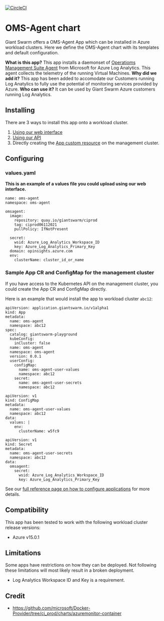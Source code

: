 [![CircleCI](https://circleci.com/gh/giantswarm/oms-agent-app.svg?style=shield)](https://circleci.com/gh/giantswarm/oms-agent-app)

# OMS-Agent chart

Giant Swarm offers a OMS-Agent App which can be installed in Azure workload clusters.
Here we define the OMS-Agent chart with its templates and default configuration.

**What is this app?**
This app installs a daemonset of [Operatioms Management Suite Agent](https://docs.microsoft.com/en-us/azure/azure-monitor/agents/agent-linux) from Microsoft for Azure Log Analytics.
This agent collects the telemetry of the running Virtual Machines. 
**Why did we add it?**
This app has been added to accomodate our Customers running Log Anatylics to fully use the potential of monitoring services provided by Azure.
**Who can use it?**
It can be used by Giant Swarm Azure customers running Log Analytics.

## Installing

There are 3 ways to install this app onto a workload cluster.

1. [Using our web interface](https://docs.giantswarm.io/ui-api/web/app-platform/#installing-an-app)
2. [Using our API](https://docs.giantswarm.io/api/#operation/createClusterAppV5)
3. Directly creating the [App custom resource](https://docs.giantswarm.io/ui-api/management-api/crd/apps.application.giantswarm.io/) on the management cluster.

## Configuring

### values.yaml
**This is an example of a values file you could upload using our web interface.**
```
name: oms-agent
namespace: oms-agent

omsagent:
  image:
    repository: quay.io/giantswarm/ciprod
    tag: ciprod06112021
    pullPolicy: IfNotPresent

  secret:
    wsid: Azure_Log_Analytics_Workspace_ID
    key: Azure_Log_Analytics_Primary_Key
  domain: opinsights.azure.com
  env:
    clusterName: cluster_id_or_name

```

### Sample App CR and ConfigMap for the management cluster
If you have access to the Kubernetes API on the management cluster, you could create
the App CR and ConfigMap directly.

Here is an example that would install the app to
workload cluster `abc12`:

```
apiVersion: application.giantswarm.io/v1alpha1
kind: App
metadata:
  name: oms-agent
  namespace: abc12
spec:
  catalog: giantswarm-playground
  kubeConfig:
    inCluster: false
  name: oms-agent
  namespace: oms-agent
  version: 0.0.1
  userConfig:
    configMap:
      name: oms-agent-user-values
      namespace: abc12
    secret:
      name: oms-agent-user-secrets
      namespace: abc12
```

```
apiVersion: v1
kind: ConfigMap
metadata:
  name: oms-agent-user-values
  namespace: abc12
data:
  values: |
    env:
      clusterName: w5fc9 

```

```
apiVersion: v1
kind: Secret
metadata:
  name: oms-agent-user-secrets
  namespace: abc12
data:
  omsagent:
    secret:
      wsid: Azure_Log_Analytics_Workspace_ID
      key: Azure_Log_Analytics_Primary_Key
```

See our [full reference page on how to configure applications](https://docs.giantswarm.io/app-platform/app-configuration/) for more details.

## Compatibility

This app has been tested to work with the following workload cluster release versions:

* Azure v15.0.1

## Limitations

Some apps have restrictions on how they can be deployed.
Not following these limitations will most likely result in a broken deployment.

* Log Analytics Workspace ID and Key is a requirement.

## Credit

* https://github.com/microsoft/Docker-Provider/tree/ci_prod/charts/azuremonitor-container
